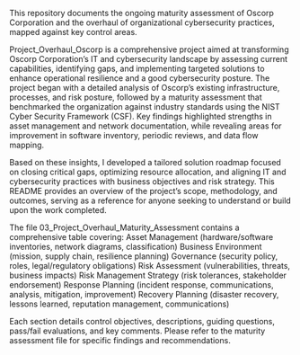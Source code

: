 This repository documents the ongoing maturity assessment of Oscorp Corporation and the overhaul of organizational cybersecurity practices, mapped against key control areas.

Project_Overhaul_Oscorp is a comprehensive project aimed at transforming Oscorp Corporation’s IT and cybersecurity landscape by assessing current capabilities, identifying gaps, and implementing targeted solutions to enhance operational resilience and a good cybersecurity posture. The project began with a detailed analysis of Oscorp’s existing infrastructure, processes, and risk posture, followed by a maturity assessment that benchmarked the organization against industry standards using the NIST Cyber Security Framework (CSF). Key findings highlighted strengths in asset management and network documentation, while revealing areas for improvement in software inventory, periodic reviews, and data flow mapping. 

Based on these insights, I developed a tailored solution roadmap focused on closing critical gaps, optimizing resource allocation, and aligning IT and cybersecurity practices with business objectives and risk strategy. This README provides an overview of the project’s scope, methodology, and outcomes, serving as a reference for anyone seeking to understand or build upon the work completed.

The file 03_Project_Overhaul_Maturity_Assessment contains a comprehensive table covering:
Asset Management (hardware/software inventories, network diagrams, classification)
Business Environment (mission, supply chain, resilience planning)
Governance (security policy, roles, legal/regulatory obligations)
Risk Assessment (vulnerabilities, threats, business impacts)
Risk Management Strategy (risk tolerances, stakeholder endorsement)
Response Planning (incident response, communications, analysis, mitigation, improvement)
Recovery Planning (disaster recovery, lessons learned, reputation management, communications)

Each section details control objectives, descriptions, guiding questions, pass/fail evaluations, and key comments.
Please refer to the maturity assessment file for specific findings and recommendations.

